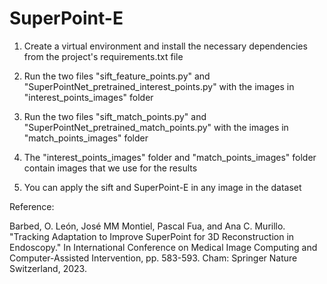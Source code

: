 # SuperPoint-E

1. Create a virtual environment and install the necessary dependencies from the project's requirements.txt file

2. Run the two files "sift_feature_points.py" and "SuperPointNet_pretrained_interest_points.py" with the images in "interest_points_images" folder

3. Run the two files "sift_match_points.py" and "SuperPointNet_pretrained_match_points.py" with the images in "match_points_images" folder

4. The "interest_points_images" folder and "match_points_images" folder contain images that we use for the results

5. You can apply the sift and SuperPoint-E in any image in the dataset

Reference: 

Barbed, O. León, José MM Montiel, Pascal Fua, and Ana C. Murillo. "Tracking Adaptation to Improve SuperPoint for 3D Reconstruction in Endoscopy." In International Conference on Medical Image Computing and Computer-Assisted Intervention, pp. 583-593. Cham: Springer Nature Switzerland, 2023.

